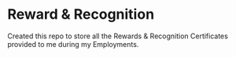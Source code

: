
# Reward & Recognition

Created this repo to store all the Rewards & Recognition Certificates provided to me during my Employments.
